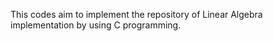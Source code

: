 This codes aim to implement the repository of Linear Algebra implementation by using C programming.
